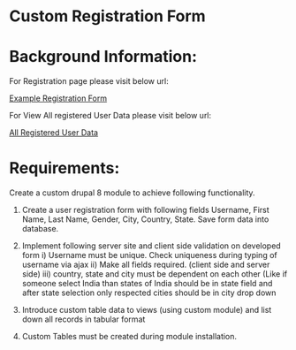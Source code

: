 # Custom Registration Form
 
# Background Information:

For Registration page please visit below url: 

[Example Registration Form](http://practice_project.docker.localhost:8000/example/registration/form)

For View All registered User Data please visit below url:

[All Registered User Data](http://practice_project.docker.localhost:8000/example/registration/form)

# Requirements:

Create a custom drupal 8 module to achieve following functionality.
1) Create a user registration form with following fields Username, First Name, Last Name, Gender, City, Country, State. Save form data into database.

2) Implement following server site and client side validation on developed form
  i) Username must be unique. Check uniqueness during typing of username via ajax
  ii) Make all fields required.  (client side and server side)
  iii) country, state and city must be dependent on each other (Like if someone select India than states of India should be in state field and after state selection only respected cities should be in city drop down

3) Introduce custom table data to views (using custom module) and list down all records in tabular format

4) Custom Tables must be created during module installation.